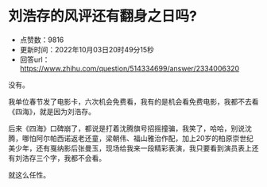 # 刘浩存的风评还有翻身之日吗?
- 点赞数：9816
- 更新时间：2022年10月03日20时49分15秒
- 回答url：https://www.zhihu.com/question/514334699/answer/2334006320
<body>
 <p data-pid="d0H2t8Hg">没有。</p>
 <p data-pid="p26wsa8q">我单位春节发了电影卡，六次机会免费看，我有的是机会看免费电影，我都不去看《四海》，就是因为刘浩存。</p>
 <p data-pid="VWz9109G">后来《四海》口碑崩了，都说是打着沈腾旗号招摇撞骗，我笑了，哈哈，别说沈腾，哪怕阿尔帕西诺返老还童，梁朝伟、福山雅治作配，加上20岁的柏原崇世纪美少年，还有戛纳影后张曼玉，现场给我来一段精彩表演，我只要看到演员表上还有刘浩存三个字，我都不会看。</p>
 <p data-pid="FSKGEeuq">就这么任性。</p>
 <p></p>
 <p></p>
</body>